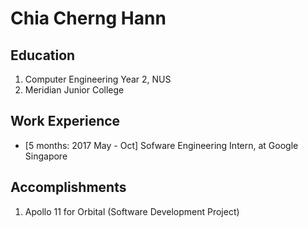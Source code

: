 # Chia Cherng Hann

## Education

1. Computer Engineering Year 2, NUS
2. Meridian Junior College

## Work Experience

* [5 months: 2017 May - Oct] Sofware Engineering Intern, at Google Singapore

## Accomplishments

1. Apollo 11 for Orbital (Software Development Project)